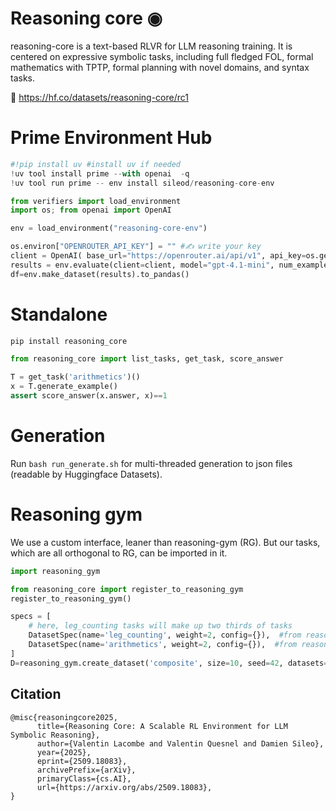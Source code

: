 # Reasoning core ◉


reasoning-core is a text-based RLVR for LLM reasoning training.
It is centered on expressive symbolic tasks, including full fledged FOL, formal mathematics with TPTP, formal planning with novel domains, and syntax tasks.

🤗 https://hf.co/datasets/reasoning-core/rc1

# Prime Environment Hub
```python
#!pip install uv #install uv if needed
!uv tool install prime --with openai  -q
!uv tool run prime -- env install sileod/reasoning-core-env

from verifiers import load_environment
import os; from openai import OpenAI

env = load_environment("reasoning-core-env")

os.environ["OPENROUTER_API_KEY"] = "" #✍️ write your key
client = OpenAI( base_url="https://openrouter.ai/api/v1", api_key=os.getenv("OPENROUTER_API_KEY"))
results = env.evaluate(client=client, model="gpt-4.1-mini", num_examples=20, rollouts_per_example=1)
df=env.make_dataset(results).to_pandas()
```

# Standalone
```python
pip install reasoning_core

from reasoning_core import list_tasks, get_task, score_answer

T = get_task('arithmetics')()
x = T.generate_example()
assert score_answer(x.answer, x)==1
```

# Generation
Run `bash run_generate.sh` for multi-threaded generation to json files (readable by Huggingface Datasets).


# Reasoning gym

We use a custom interface, leaner than reasoning-gym (RG). But our tasks, which are all orthogonal to RG, can be imported in it.

```python
import reasoning_gym

from reasoning_core import register_to_reasoning_gym
register_to_reasoning_gym()

specs = [
    # here, leg_counting tasks will make up two thirds of tasks
    DatasetSpec(name='leg_counting', weight=2, config={}),  #from reasoning_gym 🏋
    DatasetSpec(name='arithmetics', weight=2, config={}),  #from reasoning_core ◉
]
D=reasoning_gym.create_dataset('composite', size=10, seed=42, datasets=specs)

```

## Citation
```
@misc{reasoningcore2025,
      title={Reasoning Core: A Scalable RL Environment for LLM Symbolic Reasoning}, 
      author={Valentin Lacombe and Valentin Quesnel and Damien Sileo},
      year={2025},
      eprint={2509.18083},
      archivePrefix={arXiv},
      primaryClass={cs.AI},
      url={https://arxiv.org/abs/2509.18083}, 
}
```
